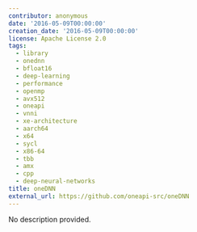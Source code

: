 ```yaml
---
contributor: anonymous
date: '2016-05-09T00:00:00'
creation_date: '2016-05-09T00:00:00'
license: Apache License 2.0
tags:
  - library
  - onednn
  - bfloat16
  - deep-learning
  - performance
  - openmp
  - avx512
  - oneapi
  - vnni
  - xe-architecture
  - aarch64
  - x64
  - sycl
  - x86-64
  - tbb
  - amx
  - cpp
  - deep-neural-networks
title: oneDNN
external_url: https://github.com/oneapi-src/oneDNN
---
```


No description provided.
